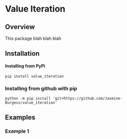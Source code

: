 # Value Iteration

## Overview

This package blah blah blah

## Installation

#### Installing from PyPi

```
pip install value_iteration
```
### Installing from github with pip

```
python -m pip install 'git+https://github.com/Jasmine-Burgess/value_iteration'
```

## Examples

### Example 1 
